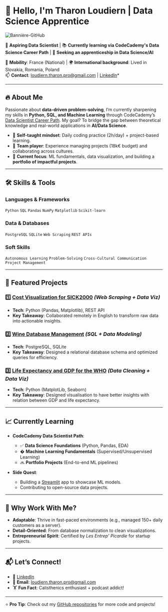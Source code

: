 # 👋 Hello, I'm Tharon Loudiern | Data Science Apprentice

![Bannière-GitHub](https://github.com/user-attachments/assets/a2c05a3a-fdf5-45f7-b5f1-a47d00c2b9ce)


🚀 **Aspiring Data Scientist** | 📚 **Currently learning via CodeCademy's Data Science Career Path** | 🎯 **Seeking an apprenticeship in Data Science/AI**  

📍 **Mobility**: France (National) | 🌍 **International background**: Lived in Slovakia, Romania, Poland  
📫 **Contact**: loudiern.tharon.pro@gmail.com | [LinkedIn](https://www.linkedin.com/in/tharon-loudiern-alternance-data-science-septembre2025/)*  

---

## 🔥 **About Me**  
Passionate about **data-driven problem-solving**, I’m currently sharpening my skills in **Python, SQL, and Machine Learning** through CodeCademy’s [Data Scientist Career Path](https://www.codecademy.com/learn/paths/data-scientist). My goal? To bridge the gap between theoretical knowledge and real-world applications in **AI/Data Science**.  

- 🧠 **Self-taught mindset**: Daily coding practice (2h/day) + project-based learning.  
- 🤝 **Team player**: Experience managing projects (18k€ budget) and collaborating across cultures.  
- 🌱 **Current focus**: ML fundamentals, data visualization, and building a **portfolio of impactful projects**.  

---

## 🛠 **Skills & Tools**  

### **Languages & Frameworks**  
`Python` `SQL` `Pandas` `NumPy` `Matplotlib` `Scikit-learn`  

### **Data & Databases**  
`PostgreSQL` `SQLite` `Web Scraping` `REST APIs`  

### **Soft Skills**  
`Autonomous Learning` `Problem-Solving` `Cross-Cultural Communication` `Project Management`  

---

## 📂 **Featured Projects**  

### 1️⃣ [Cost Visualization for SICK2000](https://github.com/Tharon-L/Webcraping-and-Cost-Visualisation-on-SICK200) *(Web Scraping + Data Viz)*  
- **Tech**: Python (Pandas, Matplotlib), REST API  
- **Key Takeaway**: Collaborated remotely in English to transform raw data into actionable insights.  

### 2️⃣ [Wine Database Management](https://github.com/Tharon-L/FrenchWine-/tree/main) *(SQL + Data Modeling)*  
- **Tech**: PostgreSQL, SQLite  
- **Key Takeaway**: Designed a relational database schema and optimized queries for efficiency.  


### 3️⃣ [Life Expectancy and GDP for the WHO](https://github.com/Tharon-L/Life_expectansy_gdp) *(Data Cleaning + Data Viz)*  
- **Tech**: Python (MatplotLib, Seaborn)  
- **Key Takeaway**: Designed visualisation to have better insights with relation between GDP and life expectancy.  

---

## 📈 **Currently Learning**  
- **CodeCademy Data Scientist Path**:  
  - ✅ **Data Science Foundations** (Python, Pandas, EDA)  
  - � **Machine Learning Fundamentals** (Supervised/Unsupervised Learning)  
  - 🔜 **Portfolio Projects** (End-to-end ML pipelines)  

- **Side Quest**:  
  - Building a [Streamlit](https://streamlit.io/) app to showcase ML models.  
  - Contributing to open-source data projects.  

---

## 🌟 **Why Work With Me?**  
- **Adaptable**: Thrive in fast-paced environments (e.g., managed 150+ daily customers as a server).  
- **Detail-Oriented**: From database normalization to clean visualizations.  
- **Entrepreneurial Spirit**: Certified by *Les Entrep’ Picardie* for startup projects.  

---

## 📬 **Let’s Connect!**  
- 💼 [LinkedIn](https://www.linkedin.com/in/tharon-loudiern-alternance-data-science-septembre2025/)
- 📧 **Email**: loudiern.tharon.pro@gmail.com  
- 🏋️ **Fun Fact**: Calisthenics enthusiast + podcast addict!  

---

⭐ **Pro Tip**: Check out my [GitHub repositories](https://github.com/Tharon-L?tab=repositories) for more code and projects!  
